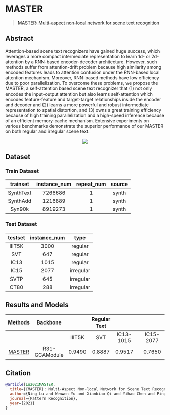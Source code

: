 # MASTER

> [MASTER: Multi-aspect non-local network for scene text recognition](https://arxiv.org/abs/1910.02562)

<!-- [ALGORITHM] -->

## Abstract

Attention-based scene text recognizers have gained huge success, which leverages a more compact intermediate representation to learn 1d- or 2d- attention by a RNN-based encoder-decoder architecture. However, such methods suffer from attention-drift problem because high similarity among encoded features leads to attention confusion under the RNN-based local attention mechanism. Moreover, RNN-based methods have low efficiency due to poor parallelization. To overcome these problems, we propose the MASTER, a self-attention based scene text recognizer that (1) not only encodes the input-output attention but also learns self-attention which encodes feature-feature and target-target relationships inside the encoder and decoder and (2) learns a more powerful and robust intermediate representation to spatial distortion, and (3) owns a great training efficiency because of high training parallelization and a high-speed inference because of an efficient memory-cache mechanism. Extensive experiments on various benchmarks demonstrate the superior performance of our MASTER on both regular and irregular scene text.

<div align=center>
<img src="https://user-images.githubusercontent.com/65173622/164642001-037f81b7-37dd-4808-a6a9-09ff6f6a17ea.JPG">
</div>

## Dataset

### Train Dataset

| trainset  | instance_num | repeat_num | source |
| :-------: | :----------: | :--------: | :----: |
| SynthText |   7266686    |     1      | synth  |
| SynthAdd  |   1216889    |     1      | synth  |
|  Syn90k   |   8919273    |     1      | synth  |

### Test Dataset

| testset | instance_num |   type    |
| :-----: | :----------: | :-------: |
| IIIT5K  |     3000     |  regular  |
|   SVT   |     647      |  regular  |
|  IC13   |     1015     |  regular  |
|  IC15   |     2077     | irregular |
|  SVTP   |     645      | irregular |
|  CT80   |     288      | irregular |

## Results and Models

|                             Methods                             |   Backbone    |        | Regular Text |           |     |           | Irregular Text |        |                             download                              |
| :-------------------------------------------------------------: | :-----------: | :----: | :----------: | :-------: | :-: | :-------: | :------------: | :----: | :---------------------------------------------------------------: |
|                                                                 |               | IIIT5K |     SVT      | IC13-1015 |     | IC15-2077 |      SVTP      |  CT80  |                                                                   |
| [MASTER](/configs/textrecog/master/master_resnet31_12e_st_mj_sa.py) | R31-GCAModule | 0.9490 |    0.8887    |  0.9517   |     |  0.7650   |     0.8465     | 0.8889 | [model](https://download.openmmlab.com/mmocr/textrecog/master/master_resnet31_12e_st_mj_sa/master_resnet31_12e_st_mj_sa_20220915_152443-f4a5cabc.pth) \| [log](https://download.openmmlab.com/mmocr/textrecog/master/master_resnet31_12e_st_mj_sa/20220915_152443.log) |

## Citation

```bibtex
@article{Lu2021MASTER,
  title={{MASTER}: Multi-Aspect Non-local Network for Scene Text Recognition},
  author={Ning Lu and Wenwen Yu and Xianbiao Qi and Yihao Chen and Ping Gong and Rong Xiao and Xiang Bai},
  journal={Pattern Recognition},
  year={2021}
}
```
